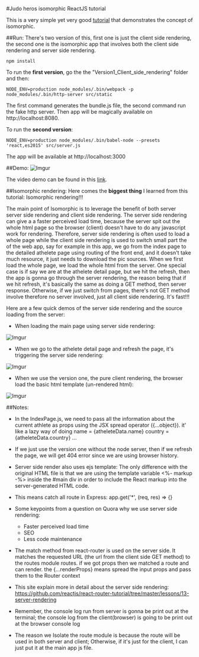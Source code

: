 #Judo heros isomorphic ReactJS tutorial 

This is a very simple yet very good [tutorial](https://scotch.io/tutorials/react-on-the-server-for-beginners-build-a-universal-react-and-node-app) that demonstrates the concept of isomorphic. 

##Run: 
There's two version of this, first one is just the client side rendering, the second one is the isomorphic app that involves both the client side rendering and server side rendering. 
```
npm install
```
To run the **first version**, go the the "Version1_Client_side_rendering" folder and then: 
```
NODE_ENV=production node_modules/.bin/webpack -p
node_modules/.bin/http-server src/static
```
The first command generates the bundle.js file, the second command run the fake http server. Then app will be magically available on http://localhost:8080.


To run the **second version**: 
```
NODE_ENV=production node_modules/.bin/babel-node --presets 'react,es2015' src/server.js
```
The app will be available at http://localhost:3000



##Demo: 
![Imgur](http://i.imgur.com/PrQFRWi.png)

The video demo can be found in this [link](https://youtu.be/zzW5FRw1vUo).

##Isomorphic rendering:
Here comes the **biggest thing** I learned from this tutorial:  Isomorphic rendering!!!

The main point of Isomorphic is to leverage the benefit of both server server side rendering and client side rendering. The server side rendering can give a a faster perceived load time, because the server spit out the whole html page so the browser (client) doesn't have to do any javascript work for rendering. Therefore, server side rendering is often used to load a whole page while the client side rendering is used to switch small part the of the web app, say for example in this app, we go from the index page to the detailed athelete page using routing of the front end, and it doesn't take much resource, it just needs to download the pic sources. When we first load the whole page, we load the whole html from the server. One special case is if say we are at the athelete detail page, but we hit the refresh, then the app is gonna go through the server rendering, the reason being that if we hit refresh, it's basically the same as doing a GET method, then server response. Otherwise, if we just switch from pages, there's not GET method involve therefore no server involved, just all client side rendering. It's fast!!!

Here are a few quick demos of the server side rendering and the source loading from the server: 

- When loading the main page using server side rendering: 

![Imgur](http://i.imgur.com/wmmI6ak.png)

- When we go to the athelete detail page and refresh the page, it's triggering the server side rendering: 

![Imgur](http://i.imgur.com/CzbPIhw.png)

- When we use the version one, the pure client rendering, the browser load the basic html template (un-rendered html):

![Imgur](http://i.imgur.com/agRFfCk.png)

##Notes: 
- In the IndexPage.js, we need to pass all the information about the current athlete as props using the JSX spread operator ({...object}). it' like a lazy way of doing name = {atheleteData.name} country = {atheleteData.country} ...

- If we just use the version one without the node server, then if we refresh the page, we will get 404 error since we are using browser history. 

- Server side render also uses ejs template: The only difference with the original HTML file is that we are using the template variable <%- markup -%> inside the #main div in order to include the React markup into the server-generated HTML code.

- This means catch all route in Express: app.get('*', (req, res) => {}

- Some keypoints from a question on Quora why we use server side rendering:
	- Faster perceived load time
	- SEO 
	- Less code maintenance
  
- The match method from react-router is used on the server side. It matches the requested URL (the url from the client side GET method) to the routes module routes. if we got props then we matched a route and can render. the {...renderProps} means spread the input props and pass them to the Router context 

- This site explain more in detail about the server side rendering: https://github.com/reactjs/react-router-tutorial/tree/master/lessons/13-server-rendering

- Remember, the console log run from server is gonna be print out at the terminal; the console log from the client(browser) is going to be print out at the browser console log

- The reason we Isolate the route module is because the route will be used in both server and client; Otherwise, if it's just for the client, I can just put it at the main app js file. 

